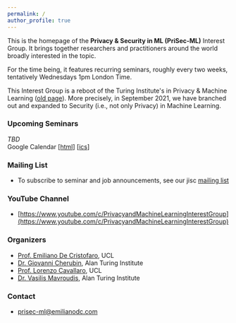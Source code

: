 ```yaml
---
permalink: /
author_profile: true
---
```


This is the homepage of the **Privacy & Security in ML (PriSec-ML)** Interest Group. It brings together researchers and practitioners around the world broadly interested in the topic.  

For the time being, it features recurring seminars, roughly every two weeks, tentatively Wednesdays 1pm London Time.  

This Interest Group is a reboot of the Turing Institute's in Privacy & Machine Learning ([old page](https://www.turing.ac.uk/research/interest-groups/privacy-preserving-data-analysis)). More precisely, in September 2021, we have branched out and expanded to Security (i.e., not only Privacy) in Machine Learning.

### Upcoming Seminars
*TBD*  
Google Calendar \[[html](https://calendar.google.com/calendar/embed?src=oormvn3d4hah013g6gd39pjpfk%40group.calendar.google.com&ctz=Europe%2FLondon)\] \[[ics](https://calendar.google.com/calendar/ical/oormvn3d4hah013g6gd39pjpfk%40group.calendar.google.com/public/basic.ics)\]


### Mailing List
- To subscribe to seminar and job announcements, see our jisc [mailing list](https://www.jiscmail.ac.uk/cgi-bin/webadmin?SUBED1=PRISEC-ML&A=1)


### YouTube Channel
- [https://www.youtube.com/c/PrivacyandMachineLearningInterestGroup](https://www.youtube.com/c/PrivacyandMachineLearningInterestGroup)


### Organizers
- [Prof. Emiliano De Cristofaro](https://emilianodc.com/), UCL  
- [Dr. Giovanni Cherubin](https://giocher.com/), Alan Turing Institute  
- [Prof. Lorenzo Cavallaro](https://s2lab.cs.ucl.ac.uk/people/sullivan), UCL  
- [Dr. Vasilis Mavroudis](https://mavroud.is/), Alan Turing Institute  


### Contact
- [prisec-ml@emilianodc.com](mailto:prisec-ml@emilianodc.com)
